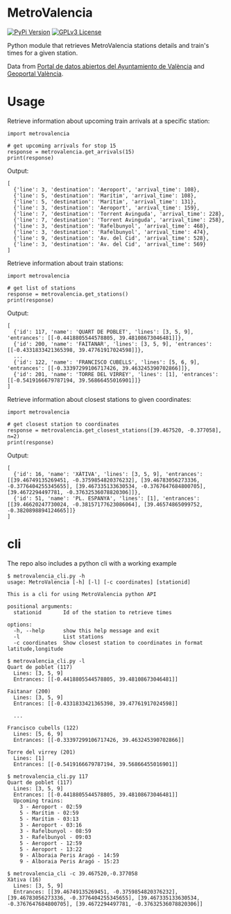 # MetroValencia

[![PyPi Version](https://img.shields.io/pypi/v/MetroValencia.svg?color=forestgreen)](https://pypi.org/project/MetroValencia/)
[![GPLv3 License](https://img.shields.io/badge/License-GPL%20v3-yellow.svg)](https://opensource.org/licenses/)

Python module that retrieves MetroValencia stations details and train's times for a given station.

Data from [Portal de datos abiertos del Ayuntamiento de València](https://valencia.opendatasoft.com) and [Geoportal València](https://geoportal.valencia.es).

# Usage

Retrieve information about upcoming train arrivals at a specific station:
```
import metrovalencia

# get upcoming arrivals for stop 15
response = metrovalencia.get_arrivals(15)
print(response)
```
Output:
```
[
  {'line': 3, 'destination': 'Aeroport', 'arrival_time': 108},
  {'line': 5, 'destination': 'Marítim', 'arrival_time': 108},
  {'line': 5, 'destination': 'Marítim', 'arrival_time': 131},
  {'line': 3, 'destination': 'Aeroport', 'arrival_time': 159},
  {'line': 7, 'destination': 'Torrent Avinguda', 'arrival_time': 228},
  {'line': 7, 'destination': 'Torrent Avinguda', 'arrival_time': 258},
  {'line': 3, 'destination': 'Rafelbunyol', 'arrival_time': 468},
  {'line': 3, 'destination': 'Rafelbunyol', 'arrival_time': 474},
  {'line': 9, 'destination': 'Av. del Cid', 'arrival_time': 528},
  {'line': 3, 'destination': 'Av. del Cid', 'arrival_time': 569}
]
```
Retrieve information about train stations:
```
import metrovalencia

# get list of stations
response = metrovalencia.get_stations()
print(response)
```
Output:
```
[
  {'id': 117, 'name': 'QUART DE POBLET', 'lines': [3, 5, 9], 'entrances': [[-0.4418805544578805, 39.48108673046481]]},
  {'id': 200, 'name': 'FAITANAR', 'lines': [3, 5, 9], 'entrances': [[-0.4331833421365398, 39.47761917024598]]},
  ...
  {'id': 122, 'name': 'FRANCISCO CUBELLS', 'lines': [5, 6, 9], 'entrances': [[-0.33397299106717426, 39.463245390702866]]},
  {'id': 201, 'name': 'TORRE DEL VIRREY', 'lines': [1], 'entrances': [[-0.5419166679787194, 39.56866455016901]]}
]
```
Retrieve information about closest stations to given coordinates:
```
import metrovalencia

# get closest station to coordinates
response = metrovalencia.get_closest_stations([39.467520, -0.377058], n=2)
print(response)
```
Output:
```
[
  {'id': 16, 'name': 'XÀTIVA', 'lines': [3, 5, 9], 'entrances': [[39.46749135269451, -0.3759854820376232], [39.46783056273336, -0.3776404255345655], [39.467335133630534, -0.3767647684800705], [39.4672294497781, -0.37632536078820306]]}, 
  {'id': 51, 'name': 'PL. ESPANYA', 'lines': [1], 'entrances': [[39.46620247730024, -0.38157177623086064], [39.46574865099752, -0.3820898894124665]]}
]

```

# cli

The repo also includes a python cli with a working example

```
$ metrovalencia_cli.py -h
usage: MetroValencia [-h] [-l] [-c coordinates] [stationid]

This is a cli for using MetroValencia python API

positional arguments:
  stationid       Id of the station to retrieve times

options:
  -h, --help      show this help message and exit
  -l              List stations
  -c coordinates  Show closest station to coordinates in format latitude,longitude
```

```
$ metrovalencia_cli.py -l
Quart de poblet (117)
  Lines: [3, 5, 9]
  Entrances: [[-0.4418805544578805, 39.48108673046481]]

Faitanar (200)
  Lines: [3, 5, 9]
  Entrances: [[-0.4331833421365398, 39.47761917024598]]

  ...

Francisco cubells (122)
  Lines: [5, 6, 9]
  Entrances: [[-0.33397299106717426, 39.463245390702866]]

Torre del virrey (201)
  Lines: [1]
  Entrances: [[-0.5419166679787194, 39.56866455016901]]
```

```
$ metrovalencia_cli.py 117
Quart de poblet (117)
  Lines: [3, 5, 9]
  Entrances: [[-0.4418805544578805, 39.48108673046481]]
  Upcoming trains:
    3 - Aeroport - 02:59
    5 - Marítim - 02:59
    5 - Marítim - 03:13
    3 - Aeroport - 03:16
    3 - Rafelbunyol - 08:59
    3 - Rafelbunyol - 09:03
    5 - Aeroport - 12:59
    5 - Aeroport - 13:22
    9 - Alboraia Peris Aragó - 14:59
    9 - Alboraia Peris Aragó - 15:23
```

```
$ metrovalencia_cli -c 39.467520,-0.377058 
Xàtiva (16)
  Lines: [3, 5, 9]
  Entrances: [[39.46749135269451, -0.3759854820376232], [39.46783056273336, -0.3776404255345655], [39.467335133630534, -0.3767647684800705], [39.4672294497781, -0.37632536078820306]]
```

